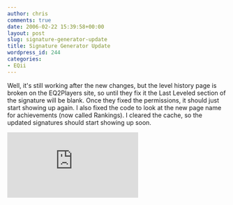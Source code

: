 ```yaml
---
author: chris
comments: true
date: 2006-02-22 15:39:58+00:00
layout: post
slug: signature-generator-update
title: Signature Generator Update
wordpress_id: 244
categories:
- EQii
---
```


Well, it's still working after the new changes, but the level history page is broken on the EQ2Players site, so until they fix it the Last Leveled section of the signature will be blank. Once they fixed the permissions, it should just start showing up again. I also fixed the code to look at the new page name for achievements (now called Rankings). I cleared the cache, so the updated signatures should start showing up soon.

![Signature Automatically Generated by PhatBoyG.com](http://www.phatboyg.com/eq2sig/sig.php?playerId=109225106&noframe&invert)
